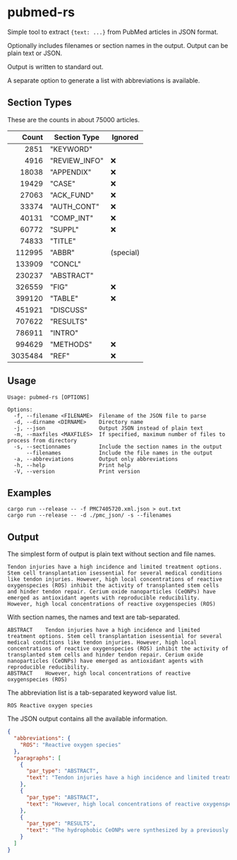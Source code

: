 # pubmed-rs

Simple tool to extract `{text: ...}` from PubMed articles in JSON format.

Optionally includes filenames or section names in the output. Output can be plain text or JSON.

Output is written to standard out.

A separate option to generate a list with abbreviations is available. 

## Section Types

These are the counts in about 75000 articles.

| Count  | Section Type | Ignored |
| ------------: | ------------- | ---| 
| 2851         |  "KEYWORD" |  | 
| 4916         |  "REVIEW_INFO" | :x: |
| 18038         |  "APPENDIX" | :x: |
| 19429         |  "CASE" | :x: |
| 27063         |  "ACK_FUND" | :x: |
| 33374         |  "AUTH_CONT" | :x: |
| 40131         |  "COMP_INT" | :x: |
| 60772         |  "SUPPL" | :x: |
| 74833         |  "TITLE" |  |
| 112995         |  "ABBR" |  (special) |
| 133909         |  "CONCL" | |
| 230237         |  "ABSTRACT" |  |
| 326559         |  "FIG" | :x: |
| 399120         |  "TABLE" | :x: |
| 451921         |  "DISCUSS" |  |
| 707622         |  "RESULTS" |  |
| 786911         |  "INTRO" |  |
| 994629         |  "METHODS" | :x: |
| 3035484         |  "REF" | :x: |

## Usage

```
Usage: pubmed-rs [OPTIONS]

Options:
  -f, --filename <FILENAME>  Filename of the JSON file to parse
  -d, --dirname <DIRNAME>    Directory name
  -j, --json                 Output JSON instead of plain text
  -m, --maxfiles <MAXFILES>  If specified, maximum number of files to process from directory
  -s, --sectionnames         Include the section names in the output
      --filenames            Include the file names in the output
  -a, --abbreviations        Output only abbreviations
  -h, --help                 Print help
  -V, --version              Print version
```

## Examples

```
cargo run --release -- -f PMC7405720.xml.json > out.txt
cargo run --release -- -d ./pmc_json/ -s --filenames
```

## Output

The simplest form of output is plain text without section and file names.
```text
Tendon injuries have a high incidence and limited treatment options. Stem cell transplantation isessential for several medical conditions like tendon injuries. However, high local concentrations of reactive oxygenspecies (ROS) inhibit the activity of transplanted stem cells and hinder tendon repair. Cerium oxide nanoparticles (CeONPs) have emerged as antioxidant agents with reproducible reducibility.
However, high local concentrations of reactive oxygenspecies (ROS)
```

With section names, the names and text are tab-separated.
```text
ABSTRACT	Tendon injuries have a high incidence and limited treatment options. Stem cell transplantation isessential for several medical conditions like tendon injuries. However, high local concentrations of reactive oxygenspecies (ROS) inhibit the activity of transplanted stem cells and hinder tendon repair. Cerium oxide nanoparticles (CeONPs) have emerged as antioxidant agents with reproducible reducibility.
ABSTRACT	However, high local concentrations of reactive oxygenspecies (ROS)
```

The abbreviation list is a tab-separated keyword value list.
```text
ROS	Reactive oxygen species
```

The JSON output contains all the available information.
```json
{
  "abbreviations": {
    "ROS": "Reactive oxygen species"
  },
  "paragraphs": [
    {
      "par_type": "ABSTRACT",
      "text": "Tendon injuries have a high incidence and limited treatment options. Stem cell transplantation isessential for several medical conditions like tendon injuries. However, high local concentrations of reactive oxygenspecies (ROS) inhibit the activity of transplanted stem cells and hinder tendon repair. Cerium oxide nanoparticles (CeONPs) have emerged as antioxidant agents with reproducible reducibility."
    },
    {
      "par_type": "ABSTRACT",
      "text": "However, high local concentrations of reactive oxygenspecies (ROS) inhibit the activity of transplanted stem cells and hinder tendon repair. Cerium oxide nanoparticles (CeONPs) have emerged as antioxidant agents with reproducible reducibility."
    },
    {
      "par_type": "RESULTS",
      "text": "The hydrophobic CeONPs were synthesized by a previously reported thermal decomposition method. After coating with mPEG2k-DSPE, CeONPs were transferred to the aqueous phase. As shown in Fig. 2A, the obtained PEG-CeONPs exhibited uniform morphologies with sizes of 5.45 ± 1.08 nm. Moreover, CeONPs were stable in an aqueous solution for at least 2 weeks, as evidenced by their appearance and the results of the UV-visible spectra analysis (Fig. 2E, F)."
    }
  ]
}
```


